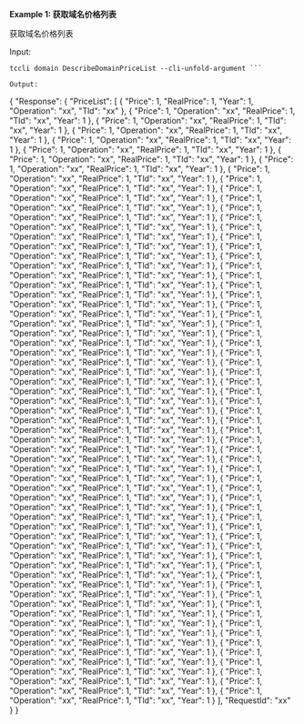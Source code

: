**Example 1: 获取域名价格列表**

获取域名价格列表

Input: 

```
tccli domain DescribeDomainPriceList --cli-unfold-argument ```

Output: 
```
{
    "Response": {
        "PriceList": [
            {
                "Price": 1,
                "RealPrice": 1,
                "Year": 1,
                "Operation": "xx",
                "Tld": "xx"
            },
            {
                "Price": 1,
                "Operation": "xx",
                "RealPrice": 1,
                "Tld": "xx",
                "Year": 1
            },
            {
                "Price": 1,
                "Operation": "xx",
                "RealPrice": 1,
                "Tld": "xx",
                "Year": 1
            },
            {
                "Price": 1,
                "Operation": "xx",
                "RealPrice": 1,
                "Tld": "xx",
                "Year": 1
            },
            {
                "Price": 1,
                "Operation": "xx",
                "RealPrice": 1,
                "Tld": "xx",
                "Year": 1
            },
            {
                "Price": 1,
                "Operation": "xx",
                "RealPrice": 1,
                "Tld": "xx",
                "Year": 1
            },
            {
                "Price": 1,
                "Operation": "xx",
                "RealPrice": 1,
                "Tld": "xx",
                "Year": 1
            },
            {
                "Price": 1,
                "Operation": "xx",
                "RealPrice": 1,
                "Tld": "xx",
                "Year": 1
            },
            {
                "Price": 1,
                "Operation": "xx",
                "RealPrice": 1,
                "Tld": "xx",
                "Year": 1
            },
            {
                "Price": 1,
                "Operation": "xx",
                "RealPrice": 1,
                "Tld": "xx",
                "Year": 1
            },
            {
                "Price": 1,
                "Operation": "xx",
                "RealPrice": 1,
                "Tld": "xx",
                "Year": 1
            },
            {
                "Price": 1,
                "Operation": "xx",
                "RealPrice": 1,
                "Tld": "xx",
                "Year": 1
            },
            {
                "Price": 1,
                "Operation": "xx",
                "RealPrice": 1,
                "Tld": "xx",
                "Year": 1
            },
            {
                "Price": 1,
                "Operation": "xx",
                "RealPrice": 1,
                "Tld": "xx",
                "Year": 1
            },
            {
                "Price": 1,
                "Operation": "xx",
                "RealPrice": 1,
                "Tld": "xx",
                "Year": 1
            },
            {
                "Price": 1,
                "Operation": "xx",
                "RealPrice": 1,
                "Tld": "xx",
                "Year": 1
            },
            {
                "Price": 1,
                "Operation": "xx",
                "RealPrice": 1,
                "Tld": "xx",
                "Year": 1
            },
            {
                "Price": 1,
                "Operation": "xx",
                "RealPrice": 1,
                "Tld": "xx",
                "Year": 1
            },
            {
                "Price": 1,
                "Operation": "xx",
                "RealPrice": 1,
                "Tld": "xx",
                "Year": 1
            },
            {
                "Price": 1,
                "Operation": "xx",
                "RealPrice": 1,
                "Tld": "xx",
                "Year": 1
            },
            {
                "Price": 1,
                "Operation": "xx",
                "RealPrice": 1,
                "Tld": "xx",
                "Year": 1
            },
            {
                "Price": 1,
                "Operation": "xx",
                "RealPrice": 1,
                "Tld": "xx",
                "Year": 1
            },
            {
                "Price": 1,
                "Operation": "xx",
                "RealPrice": 1,
                "Tld": "xx",
                "Year": 1
            },
            {
                "Price": 1,
                "Operation": "xx",
                "RealPrice": 1,
                "Tld": "xx",
                "Year": 1
            },
            {
                "Price": 1,
                "Operation": "xx",
                "RealPrice": 1,
                "Tld": "xx",
                "Year": 1
            },
            {
                "Price": 1,
                "Operation": "xx",
                "RealPrice": 1,
                "Tld": "xx",
                "Year": 1
            },
            {
                "Price": 1,
                "Operation": "xx",
                "RealPrice": 1,
                "Tld": "xx",
                "Year": 1
            },
            {
                "Price": 1,
                "Operation": "xx",
                "RealPrice": 1,
                "Tld": "xx",
                "Year": 1
            },
            {
                "Price": 1,
                "Operation": "xx",
                "RealPrice": 1,
                "Tld": "xx",
                "Year": 1
            },
            {
                "Price": 1,
                "Operation": "xx",
                "RealPrice": 1,
                "Tld": "xx",
                "Year": 1
            },
            {
                "Price": 1,
                "Operation": "xx",
                "RealPrice": 1,
                "Tld": "xx",
                "Year": 1
            },
            {
                "Price": 1,
                "Operation": "xx",
                "RealPrice": 1,
                "Tld": "xx",
                "Year": 1
            },
            {
                "Price": 1,
                "Operation": "xx",
                "RealPrice": 1,
                "Tld": "xx",
                "Year": 1
            },
            {
                "Price": 1,
                "Operation": "xx",
                "RealPrice": 1,
                "Tld": "xx",
                "Year": 1
            },
            {
                "Price": 1,
                "Operation": "xx",
                "RealPrice": 1,
                "Tld": "xx",
                "Year": 1
            },
            {
                "Price": 1,
                "Operation": "xx",
                "RealPrice": 1,
                "Tld": "xx",
                "Year": 1
            },
            {
                "Price": 1,
                "Operation": "xx",
                "RealPrice": 1,
                "Tld": "xx",
                "Year": 1
            },
            {
                "Price": 1,
                "Operation": "xx",
                "RealPrice": 1,
                "Tld": "xx",
                "Year": 1
            },
            {
                "Price": 1,
                "Operation": "xx",
                "RealPrice": 1,
                "Tld": "xx",
                "Year": 1
            },
            {
                "Price": 1,
                "Operation": "xx",
                "RealPrice": 1,
                "Tld": "xx",
                "Year": 1
            },
            {
                "Price": 1,
                "Operation": "xx",
                "RealPrice": 1,
                "Tld": "xx",
                "Year": 1
            },
            {
                "Price": 1,
                "Operation": "xx",
                "RealPrice": 1,
                "Tld": "xx",
                "Year": 1
            },
            {
                "Price": 1,
                "Operation": "xx",
                "RealPrice": 1,
                "Tld": "xx",
                "Year": 1
            },
            {
                "Price": 1,
                "Operation": "xx",
                "RealPrice": 1,
                "Tld": "xx",
                "Year": 1
            },
            {
                "Price": 1,
                "Operation": "xx",
                "RealPrice": 1,
                "Tld": "xx",
                "Year": 1
            },
            {
                "Price": 1,
                "Operation": "xx",
                "RealPrice": 1,
                "Tld": "xx",
                "Year": 1
            },
            {
                "Price": 1,
                "Operation": "xx",
                "RealPrice": 1,
                "Tld": "xx",
                "Year": 1
            },
            {
                "Price": 1,
                "Operation": "xx",
                "RealPrice": 1,
                "Tld": "xx",
                "Year": 1
            },
            {
                "Price": 1,
                "Operation": "xx",
                "RealPrice": 1,
                "Tld": "xx",
                "Year": 1
            },
            {
                "Price": 1,
                "Operation": "xx",
                "RealPrice": 1,
                "Tld": "xx",
                "Year": 1
            },
            {
                "Price": 1,
                "Operation": "xx",
                "RealPrice": 1,
                "Tld": "xx",
                "Year": 1
            },
            {
                "Price": 1,
                "Operation": "xx",
                "RealPrice": 1,
                "Tld": "xx",
                "Year": 1
            },
            {
                "Price": 1,
                "Operation": "xx",
                "RealPrice": 1,
                "Tld": "xx",
                "Year": 1
            },
            {
                "Price": 1,
                "Operation": "xx",
                "RealPrice": 1,
                "Tld": "xx",
                "Year": 1
            },
            {
                "Price": 1,
                "Operation": "xx",
                "RealPrice": 1,
                "Tld": "xx",
                "Year": 1
            },
            {
                "Price": 1,
                "Operation": "xx",
                "RealPrice": 1,
                "Tld": "xx",
                "Year": 1
            },
            {
                "Price": 1,
                "Operation": "xx",
                "RealPrice": 1,
                "Tld": "xx",
                "Year": 1
            },
            {
                "Price": 1,
                "Operation": "xx",
                "RealPrice": 1,
                "Tld": "xx",
                "Year": 1
            },
            {
                "Price": 1,
                "Operation": "xx",
                "RealPrice": 1,
                "Tld": "xx",
                "Year": 1
            },
            {
                "Price": 1,
                "Operation": "xx",
                "RealPrice": 1,
                "Tld": "xx",
                "Year": 1
            },
            {
                "Price": 1,
                "Operation": "xx",
                "RealPrice": 1,
                "Tld": "xx",
                "Year": 1
            },
            {
                "Price": 1,
                "Operation": "xx",
                "RealPrice": 1,
                "Tld": "xx",
                "Year": 1
            },
            {
                "Price": 1,
                "Operation": "xx",
                "RealPrice": 1,
                "Tld": "xx",
                "Year": 1
            }
        ],
        "RequestId": "xx"
    }
}
```

